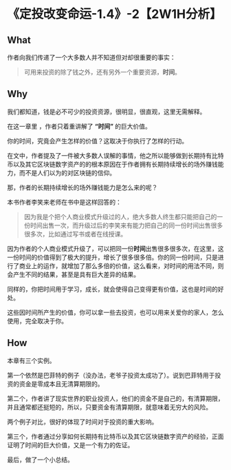 # 《定投改变命运-1.4》-2【2W1H分析】

## What

作者向我们传递了一个大多数人并不知道但对却很重要的事实：

>  可用来投资的除了钱之外，还有另外一个重要资源，**时间**。

## Why

我们都知道，钱是必不可少的投资资源，很明显，很直观，这里无需解释。

在这一章里 ，作者只着重讲解了 **“时间”** 的巨大价值。

你的时间，究竟会产生怎样的价值？这取决于你执行了怎样的行动。

在文中，作者提及了一件被大多数人误解的事情，他之所以能够做到长期持有比特币以及其它区块链数字资产的的根本原因在于作者拥有长期持续增长的场外赚钱能力，而不是人们以为的对区块链的信仰。

那，作者的长期持续增长的场外赚钱能力是怎么来的呢？

本书作者李笑来老师在书中是这样回答的：

> 因为我是个把个人商业模式升级过的人，绝大多数人终生都只能把自己的一份时间出售一次，而升级过后的李笑来有能力把自己的同一份时间出售很多很多次，比如通过写书或者在线授课。

因为作者的个人商业模式升级了，可以把同一份**时间**出售很多很多次，在这里，这一份时间的价值得到了极大的提升，增长了很多很多倍。你的同一份时间，只是进行了商业上的运作，就增加了那么多倍的价值，这么看来，对时间的用法不同，则会产生不同的结果，甚至是具有巨大差异的结果。

同样的，你把时间用于学习，成长，就会使得自己变得更有价值，这也是时间的好处。

这些因时间所产生的价值，你可以拿一些去投资，也可以用来关爱你的家人，怎么使用，完全取决于你。

## How

本章有三个实例。

第一个依然是巴菲特的例子（没办法，老爷子投资太成功了）。说到巴菲特用于投资的资金是零成本且无清算期限的。

第二个，作者讲了现实世界的职业投资人，他们的资金不是自己的，有清算期限，并且通常都还挺短的，所以，只要资金有清算期限，就意味着无穷大的风险。

两个例子对比，很好的体现了时间对于投资的重大影响。

第三个，作者通过分享如何长期持有比特币以及其它区块链数字资产的经验，正面证明了时间的巨大价值，又是一个有力的佐证。

最后，做了一个小总结。
